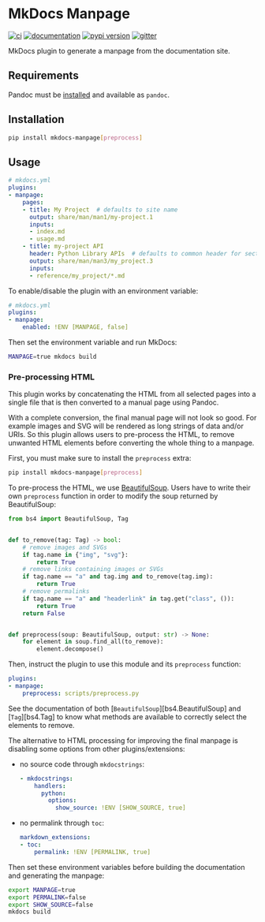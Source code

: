 # MkDocs Manpage

[![ci](https://github.com/pawamoy/mkdocs-manpage/workflows/ci/badge.svg)](https://github.com/pawamoy/mkdocs-manpage/actions?query=workflow%3Aci)
[![documentation](https://img.shields.io/badge/docs-mkdocs-708FCC.svg?style=flat)](https://pawamoy.github.io/mkdocs-manpage/)
[![pypi version](https://img.shields.io/pypi/v/mkdocs-manpage.svg)](https://pypi.org/project/mkdocs-manpage/)
[![gitter](https://badges.gitter.im/join%20chat.svg)](https://app.gitter.im/#/room/#mkdocs-manpage:gitter.im)

MkDocs plugin to generate a manpage from the documentation site.

## Requirements

Pandoc must be [installed](https://pandoc.org/installing.html) and available as `pandoc`.

## Installation

```bash
pip install mkdocs-manpage[preprocess]
```

## Usage

```yaml
# mkdocs.yml
plugins:
- manpage:
    pages:
    - title: My Project  # defaults to site name
      output: share/man/man1/my-project.1
      inputs:
      - index.md
      - usage.md
    - title: my-project API
      header: Python Library APIs  # defaults to common header for section 3 (see `man man`)
      output: share/man/man3/my_project.3
      inputs:
      - reference/my_project/*.md
```

To enable/disable the plugin with an environment variable:

```yaml
# mkdocs.yml
plugins:
- manpage:
    enabled: !ENV [MANPAGE, false]
```

Then set the environment variable and run MkDocs:

```bash
MANPAGE=true mkdocs build
```

### Pre-processing HTML

This plugin works by concatenating the HTML from all selected pages
into a single file that is then converted to a manual page using Pandoc.

With a complete conversion, the final manual page will not look so good.
For example images and SVG will be rendered as long strings of data and/or URIs.
So this plugin allows users to pre-process the HTML, to remove unwanted
HTML elements before converting the whole thing to a manpage.

First, you must make sure to install the `preprocess` extra:

```bash
pip install mkdocs-manpage[preprocess]
```

To pre-process the HTML, we use [BeautifulSoup](https://pypi.org/project/beautifulsoup4/).
Users have to write their own `preprocess` function in order to modify the soup
returned by BeautifulSoup:

```python title="scripts/preprocess.py"
from bs4 import BeautifulSoup, Tag


def to_remove(tag: Tag) -> bool:
    # remove images and SVGs
    if tag.name in {"img", "svg"}:
        return True
    # remove links containing images or SVGs
    if tag.name == "a" and tag.img and to_remove(tag.img):
        return True
    # remove permalinks
    if tag.name == "a" and "headerlink" in tag.get("class", ()):
        return True
    return False


def preprocess(soup: BeautifulSoup, output: str) -> None:
    for element in soup.find_all(to_remove):
        element.decompose()
```

Then, instruct the plugin to use this module and its `preprocess` function:

```yaml title="mkdocs.yml"
plugins:
- manpage:
    preprocess: scripts/preprocess.py
```

See the documentation of both [`BeautifulSoup`][bs4.BeautifulSoup] and [`Tag`][bs4.Tag]
to know what methods are available to correctly select the elements to remove.

The alternative to HTML processing for improving the final manpage
is disabling some options from other plugins/extensions:

- no source code through `mkdocstrings`:

    ```yaml
    - mkdocstrings:
        handlers:
          python:
            options:
              show_source: !ENV [SHOW_SOURCE, true]
    ```

- no permalink through `toc`:

    ```yaml
    markdown_extensions:
    - toc:
        permalink: !ENV [PERMALINK, true]
    ```

Then set these environment variables before building
the documentation and generating the manpage:

```bash
export MANPAGE=true
export PERMALINK=false
export SHOW_SOURCE=false
mkdocs build
```
